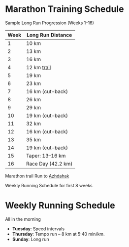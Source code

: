 # Marathon Training Schedule
Sample Long Run Progression (Weeks 1–16)

| Week | Long Run Distance |
|------|-------------------|
| 1    | 10 km             |
| 2    | 13 km             |
| 3    | 16 km             |
| 4    | 12 km [trail](https://www.alltrails.com/trail/armenia/tavush/nature-pilgrimage-trail-haghartsin-monastery)|
| 5    | 19 km             |
| 6    | 23 km             |
| 7    | 16 km (cut-back)  |
| 8    | 26 km             |
| 9    | 29 km             |
| 10   | 19 km (cut-back)  |
| 11   | 32 km             |
| 12   | 16 km (cut-back)  |
| 13   | 35 km             |
| 14   | 19 km (cut-back)  |
| 15   | Taper: 13–16 km   |
| 16   | Race Day (42.2 km)

Marathon trail Run to [Azhdahak](https://www.alltrails.com/explore/trail/armenia/kotayk--3/sevaberd-geghama-mountains-azhdahak?mobileMap=false&ref=sidebar-static-map)


Weekly Running Schedule for first 8 weeks

# Weekly Running Schedule
All in the morning
- **Tuesday**: Speed intervals  
- **Thursday**: Tempo run – 8 km at 5:40 min/km.  
- **Sunday**: Long run
